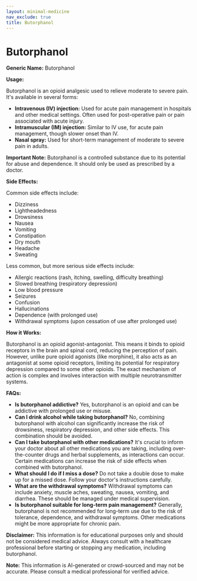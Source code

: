 ```yaml
---
layout: minimal-medicine
nav_exclude: true
title: Butorphanol
---
```


# Butorphanol

**Generic Name:** Butorphanol

**Usage:**

Butorphanol is an opioid analgesic used to relieve moderate to severe pain.  It's available in several forms:

* **Intravenous (IV) injection:**  Used for acute pain management in hospitals and other medical settings.  Often used for post-operative pain or pain associated with acute injury.
* **Intramuscular (IM) injection:** Similar to IV use, for acute pain management, though slower onset than IV.
* **Nasal spray:** Used for short-term management of moderate to severe pain in adults.


**Important Note:** Butorphanol is a controlled substance due to its potential for abuse and dependence. It should only be used as prescribed by a doctor.


**Side Effects:**

Common side effects include:

* Dizziness
* Lightheadedness
* Drowsiness
* Nausea
* Vomiting
* Constipation
* Dry mouth
* Headache
* Sweating

Less common, but more serious side effects include:

* Allergic reactions (rash, itching, swelling, difficulty breathing)
* Slowed breathing (respiratory depression)
* Low blood pressure
* Seizures
* Confusion
* Hallucinations
* Dependence (with prolonged use)
* Withdrawal symptoms (upon cessation of use after prolonged use)


**How it Works:**

Butorphanol is an opioid agonist-antagonist. This means it binds to opioid receptors in the brain and spinal cord, reducing the perception of pain.  However, unlike pure opioid agonists (like morphine), it also acts as an antagonist at some opioid receptors, limiting its potential for respiratory depression compared to some other opioids.  The exact mechanism of action is complex and involves interaction with multiple neurotransmitter systems.


**FAQs:**

* **Is butorphanol addictive?** Yes, butorphanol is an opioid and can be addictive with prolonged use or misuse.
* **Can I drink alcohol while taking butorphanol?** No, combining butorphanol with alcohol can significantly increase the risk of drowsiness, respiratory depression, and other side effects.  This combination should be avoided.
* **Can I take butorphanol with other medications?**  It's crucial to inform your doctor about all other medications you are taking, including over-the-counter drugs and herbal supplements, as interactions can occur.  Certain medications can increase the risk of side effects when combined with butorphanol.
* **What should I do if I miss a dose?**  Do not take a double dose to make up for a missed dose.  Follow your doctor's instructions carefully.
* **What are the withdrawal symptoms?**  Withdrawal symptoms can include anxiety, muscle aches, sweating, nausea, vomiting, and diarrhea.  These should be managed under medical supervision.
* **Is butorphanol suitable for long-term pain management?**  Generally, butorphanol is not recommended for long-term use due to the risk of tolerance, dependence, and withdrawal symptoms.  Other medications might be more appropriate for chronic pain.


**Disclaimer:** This information is for educational purposes only and should not be considered medical advice.  Always consult with a healthcare professional before starting or stopping any medication, including butorphanol.


**Note:** This information is AI-generated or crowd-sourced and may not be accurate. Please consult a medical professional for verified advice.